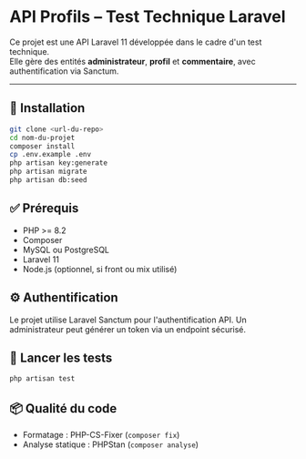 # API Profils – Test Technique Laravel

Ce projet est une API Laravel 11 développée dans le cadre d'un test technique.  
Elle gère des entités **administrateur**, **profil** et **commentaire**, avec authentification via Sanctum.

---

## 🔧 Installation

```bash
git clone <url-du-repo>
cd nom-du-projet
composer install
cp .env.example .env
php artisan key:generate
php artisan migrate
php artisan db:seed
```

## ✅ Prérequis

- PHP >= 8.2
- Composer
- MySQL ou PostgreSQL
- Laravel 11
- Node.js (optionnel, si front ou mix utilisé)

## ⚙️ Authentification

Le projet utilise Laravel Sanctum pour l'authentification API.
Un administrateur peut générer un token via un endpoint sécurisé.

## 🧪 Lancer les tests

```bash
php artisan test
```

## 📦 Qualité du code

- Formatage : PHP-CS-Fixer (`composer fix`)
- Analyse statique : PHPStan (`composer analyse`)
